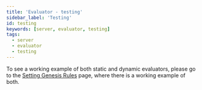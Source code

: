 ```yaml
---
title: 'Evaluator - testing'
sidebar_label: 'Testing'
id: testing
keywords: [server, evaluator, testing]
tags:
  - server
  - evaluator
  - testing
---
```




To see a working example of both static and dynamic evaluators, please go to the [Setting Genesis Rules](../../../getting-started/go-to-the-next-level/setting-genesis-evaluator-rules/) page, where there is a working example of both.
